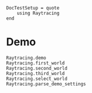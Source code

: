 ```@meta
DocTestSetup = quote
    using Raytracing
end
```

# Demo

```@docs
Raytracing.demo
Raytracing.first_world
Raytracing.second_world
Raytracing.third_world
Raytracing.select_world
Raytracing.parse_demo_settings
```
